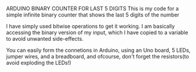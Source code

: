 ARDUINO BINARY COUNTER FOR LAST 5 DIGITS
This is my code for a simple infinite binary counter that shows the last 5 digits of the number

I have simply used bitwise operations to get it working.
I am basically accessing the binary version of my input, which I have copied to a variable to avoid unwanted side-effects.

You can easily form the connetions in Arduino, using an Uno board, 5 LEDs, jumper wires, and a breadboard, and ofcourse, 
don't forget the resistors(to avoid exploding the LEDs!)
